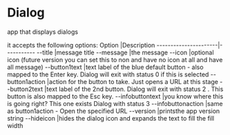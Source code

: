 # Dialog
app that displays dialogs

it accepts the following options:
Option                |Description
----------------------|-----------
--title             |message title
--message           |the message
--icon              |optional icon (future version you can set this to non and have no icon at all and have all message)
--button1text       |text label of the blue default button - also mapped to the Enter key. Dialog will exit with status 0 if this is selected
--button1action     |action for the button to take. Just opens a URL at this stage
--button2text       |text label of the 2nd button. Dialog will exit with status 2 . This button is also mapped to the Esc key.
--infobuttontext    |you know where this is going right? This one exists Dialog with status 3
--infobuttonaction  |same as button1action - Open the specified URL
--version           |printsthe app version string
--hideicon          |hides the dialog icon and expands the text to fill the fill width
